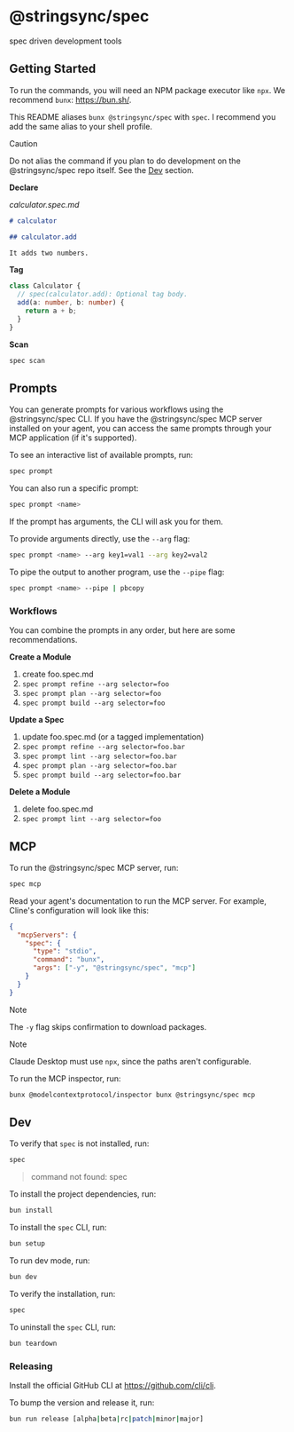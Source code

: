 # @stringsync/spec

spec driven development tools

## Getting Started

To run the commands, you will need an NPM package executor like `npx`. We recommend `bunx`: https://bun.sh/.

This README aliases `bunx @stringsync/spec` with `spec`. I recommend you add the same alias to your shell profile.

> [!CAUTION]
> Do not alias the command if you plan to do development on the @stringsync/spec repo itself. See the [Dev](#Dev) section.

**Declare**

_calculator.spec.md_

```md
# calculator

## calculator.add

It adds two numbers.
```

**Tag**

```ts
class Calculator {
  // spec(calculator.add): Optional tag body.
  add(a: number, b: number) {
    return a + b;
  }
}
```

**Scan**

```sh
spec scan
```

## Prompts

You can generate prompts for various workflows using the @stringsync/spec CLI. If you have the @stringsync/spec MCP server installed on your agent, you can access the same prompts through your MCP application (if it's supported).

To see an interactive list of available prompts, run:

```sh
spec prompt
```

You can also run a specific prompt:

```sh
spec prompt <name>
```

If the prompt has arguments, the CLI will ask you for them.

To provide arguments directly, use the `--arg` flag:

```sh
spec prompt <name> --arg key1=val1 --arg key2=val2
```

To pipe the output to another program, use the `--pipe` flag:

```sh
spec prompt <name> --pipe | pbcopy
```

### Workflows

You can combine the prompts in any order, but here are some recommendations.

**Create a Module**

1. create foo.spec.md
2. `spec prompt refine --arg selector=foo`
3. `spec prompt plan --arg selector=foo`
4. `spec prompt build --arg selector=foo`

**Update a Spec**

1. update foo.spec.md (or a tagged implementation)
2. `spec prompt refine --arg selector=foo.bar`
3. `spec prompt lint --arg selector=foo.bar`
4. `spec prompt plan --arg selector=foo.bar`
5. `spec prompt build --arg selector=foo.bar`

**Delete a Module**

1. delete foo.spec.md
2. `spec prompt lint --arg selector=foo`

## MCP

To run the @stringsync/spec MCP server, run:

```sh
spec mcp
```

Read your agent's documentation to run the MCP server. For example, Cline's configuration will look like this:

```json
{
  "mcpServers": {
    "spec": {
      "type": "stdio",
      "command": "bunx",
      "args": ["-y", "@stringsync/spec", "mcp"]
    }
  }
}
```

> [!NOTE]  
> The `-y` flag skips confirmation to download packages.

> [!NOTE]  
> Claude Desktop must use `npx`, since the paths aren't configurable.

To run the MCP inspector, run:

```sh
bunx @modelcontextprotocol/inspector bunx @stringsync/spec mcp
```

## Dev

To verify that `spec` is not installed, run:

```sh
spec
```

> command not found: spec

To install the project dependencies, run:

```sh
bun install
```

To install the `spec` CLI, run:

```sh
bun setup
```

To run dev mode, run:

```sh
bun dev
```

To verify the installation, run:

```sh
spec
```

To uninstall the `spec` CLI, run:

```sh
bun teardown
```

### Releasing

Install the official GitHub CLI at https://github.com/cli/cli.

To bump the version and release it, run:

```sh
bun run release [alpha|beta|rc|patch|minor|major]
```
